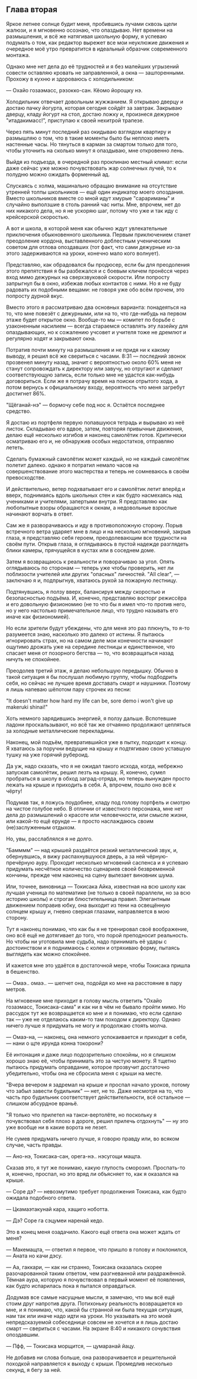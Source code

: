 Глава вторая
------------

Яркое летнее солнце будит меня, пробившись лучами сквозь щели жалюзи, и я
мгновенно осознаю, что опаздываю. Нет времени на размышления, и всё же натягивая
школьную форму, я успеваю подумать о том, как редактор вырежет все мои неуклюжие
движения и очередное моё утро превратится в идеальный образчик современного
монтажа.

Однако мне нет дела до её трудностей и я без малейших угрызений совести оставляю
кровать не заправленной, а окна — зашторенными. Прохожу в кухню и здороваюсь с
холодильником:

— Охайо гозаэмасс, рэзокко-сан. Кёомо йорощку нэ.

Холодильник отвечает довольным жужжанием. Я открываю дверцу и достаю пачку
йогурта, которая сегодня сойдёт за завтрак. Закрываю дверцу, кладу йогурт на
стол, достаю ложку и, произнеся дежурное "итадакимасс!", приступаю к своей
нехитрой трапезе.

Через пять минут последний раз окидываю взглядом квартиру и размышляю о том, что
в такие моменты было бы неплохо иметь настенные часы. Но тянуться в карман за
смартом только для того, чтобы уточнить на сколько минут я опаздываю, мне
откровенно лень.

Выйдя из подъезда, в очередной раз проклинаю местный климат: если даже сейчас
уже можно почувствовать жар солнечных лучей, то к полудню можно ожидать
форменный ад.

Спускаясь с холма, машинально обращаю внимание на отсутствие утренней толпы
школьников — ещё один индикатор моего опоздания. Вместо школьников вместе со
мной идут хмурые "сарариманы" и случайно выползшие в столь ранний час ниты. Мне,
впрочем, нет до них никакого дела, но я не ускоряю шаг, потому что уже и так иду
с крейсерской скоростью.

А вот и школа, в которой меня как обычно ждут увлекательные приключения
обыкновенного школьника. Первым приключением станет преодоление кордона,
выставленного доблестным ученическим советом для отлова опоздавших (тот факт,
что сами дежурные из-за этого задерживаются на уроки, конечно мало кого
волнует).

Представляю, как обрадовался бы продюсер, если бы для преодоления этого
препятствия я бы разбежался и с боевым кличем пронёсся через вход мимо дежурных
на сверхзвуковой скорости. Или попросту запрыгнул бы в окно, избежав любых
контактов с ними. Но я не буду радовать их подобными вещами: не говоря уже обо
всём прочем, это попросту дурной вкус.

Вместо этого я рассматриваю два основных варианта: понадеяться на то, что мне
повезёт с дежурными, или на то, что где-нибудь на первом этаже будет открытое
окно. Вообще-то мы — комитет по борьбе с узаконенным насилием — всегда стараемся
оставлять эту лазейку для опаздывающих, но к сожалению учсовет и учителя тоже не
дремлют и регулярно ходят и закрывают окна.

Потратив почти минуту на размышления и не придя ни к какому выводу, я решил всё
же свериться с часами. 8:31 — последний звонок прозвенел минуту назад, значит с
вероятностью около 60% меня не станут сопровождать к директору или завучу, но
отругают и сделают соответствующую запись, если только мне не удастся как-нибудь
договориться. Если же я потрачу время на поиски отрытого хода, а потом вернусь к
официальному входу, вероятность что меня загребут достигнет 86%.

"Щёганай-нэ" — бормочу себе под нос я. Остаётся последнее средство.

Я достаю из портфеля первую попавшуюся тетрадь и вырываю из неё листок.
Складываю его вдвое, затем, повторяя привычные движения, делаю ещё несколько
изгибов и наконец самолётик готов. Критически осматриваю его и, не обнаружив
особых недостатков, отправляю лететь.

Сделать бумажный самолётик может каждый, но не каждый самолётик полетит далеко.
однако я потратил немало часов на совершенствование этого мастерства и теперь не
сомневаюсь в своём превосходстве.

И действительно, ветер подхватывает его и самолётик летит вперёд и вверх,
поднимаясь вдоль школьных стен и как будто насмехаясь над учениками и учителями,
запертыми внутри. Я представляю как любопытные взоры обращаются к окнам, а
недовольные взрослые начинают ворчать в ответ.

Сам же я разворачиваюсь и иду в противоположную сторону. Порыв встречного ветра
ударяет мне в лицо и на несколько мгновений, закрыв глаза, я представляю себя
героем, преодолевающим все трудности на своём пути. Открыв глаза, я оглядываюсь
в пустой надежде разглядеть блики камеры, прячущейся в кустах или в соседнем
доме.

Затем я возвращаюсь к реальности и поворачиваю за угол. Опять оглядываюсь по
сторонам — теперь уже чтобы проверить, нет ли поблизости учителей или других
"опасных" личностей. "All clear", — заключаю я и, подпрыгнув, хватаюсь рукой за
пожарную лестницу.

Подтянувшись, я ползу вверх, балансируя между скоростью и безопасностью подъёма.
И, конечно, представляю восторг режиссёра и его довольную физиономию (не то что
бы я имел что-то против него, но у него настолько примечательное лицо, что
трудно называть его иначе как физиономией).

Но если зрители будут убеждены, что для меня это раз плюнуть, то я-то разумеется
знаю, насколько это далеко от истины. Я пытаюсь игнорировать страх, но на самом
деле мои конечности начинают ощутимо дрожать уже на середине лестницы и
единственное, что спасает меня от позорного бегства — то, что возвращаться назад
ничуть не спокойнее.

Преодолев третий этаж, я делаю небольшую передышку. Обычно в такой ситуация я бы
послушал любимую группу, чтобы подбодрить себя, но сейчас не лучшее время
доставать смарт и наушники. Поэтому я лишь напеваю шёпотом пару строчек из
песни:

"It doesn't matter how hard my life can be,
sore demo i won't give up makeruki shinai!"

Хоть немного зарядившись энергией, я ползу дальше. Вспотевшие ладони
проскальзывают, но всё так же отчаянно продолжают цепляться за холодные
металлические перекладины.

Наконец, мой подъём, превратившийся уже в пытку, подходит к концу. Я хватаюсь за
поручни ведущие на крышу и подтягиваю свою уставшую тушку на уже горячий
рубероид.

Да уж, надо сказать, что я не ожидал такого исхода, когда, небрежно запуская
самолётик, решил лезть на крышу. Я, конечно, сумел пробраться в школу в обход
заград-отряда, но теперь вынужден просто лежать на крыше и приходить в себя. А,
впрочем, пошло оно всё к чёрту!

Подумав так, я ложусь поудобнее, кладу под голову портфель и смотрю на чистое
голубое небо. В отличии от известного персонажа, мне нет дела до размышлений о
красоте или человечности, или смысле жизни, или какой-то ещё ерунде — я просто
наслаждаюсь своим (не)заслуженным отдыхом.

Но, увы, расслаблялся я не долго.

"Бамммм" — над крышей раздаётся резкий металлический звук, и, обернувшись, я
вижу распахнувшуюся дверь, а за ней чёрную-пречёрную ауру. Проходит несколько
мгновений саспенса и я успеваю придумать несчётное количество сценариев своей
безвременной кончины, прежде чем наконец на сцену вылезает виновник шума.

Или, точнее, виновница — Токисака Айка, известная на всю школу как лучшая
ученица по математике (не только в своей параллели, но за всю историю школы) и
строгая блюстительница правил. Элегантным движением поправив юбку, она выходит
из тени на освещённую солнцем крышу и, гневно сверкая глазами, направляется в
мою сторону.

Тут я наконец понимаю, что как бы я не тренировал своё воображение, оно всё ещё
не дотягивает до того, что порой преподносит реальность. Но чтобы ни уготовила
мне судьба, надо принимать её удары с достоинством и я поднимаюсь с колен и
отряхиваю форму, пытаясь выглядеть как можно спокойнее.

И кажется мне это удаётся в достаточной мере, чтобы Токисака пришла в бешенство.

— Омаэ.. омаэ.. — шепчет она, подойдя ко мне на расстояние в пару метров.

На мгновение мне приходит в голову мысль ответить "Охайо гозаэмасс,
Токисака-сама" и как ни в чём не бывало пройти мимо. Но рассудок тут же
возвращается ко мне и я понимаю, что если сделаю так — уже не отделаюсь каким-то
там походом к директору. Однако ничего лучше я придумать не могу и продолжаю
стоять молча.

— Омаэ-на, — наконец, она немного успокаивается и приходит в себя, — нани о щте
ирунда конна токорони?

Её интонация и даже лицо подозрительно спокойны, но я слишком хорошо знаю её,
чтобы принимать это за чистую монету. Я тщетно пытаюсь придумать оправдание,
которое прозвучит достаточно убедительно, чтобы она не сбросила меня с крыши на
месте.

"Вчера вечером я задремал на крыше и проспал начало уроков, потому что забыл
завести будильник" — нет, не то. Даже несмотря на то, что часть про будильник
соответствует действительности, всё остальное — слишком абсурдное враньё.

"Я только что прилетел на такси-вертолёте, но поскольку я почувствовал себя
плохо в дороге, решил прилечь отдохнуть" — ну это уже вообще ни в какие ворота
не лезет.

Не сумев придумать ничего лучше, я говорю правду или, во всяком случае, часть
правды.

— Ано-нэ, Токисака-сан, орега-нэ.. нэсугощи мащта.

Сказав это, я тут же понимаю, какую глупость сморозил. Проспать-то я, конечно,
проспал, но это вряд ли объясняет то, как я оказался на крыше.

— Соре дэ? — невозмутимо требует продолжения Токисака, как будто ожидала
подобного ответа.

— Цкамаэтакунай кара, хащиго ноботта.

— Дэ? Соре га сэцумеи наренай кедо.

Это в конец меня озадачило. Какого ещё ответа она может ждать от меня?

— Макемащта, — ответил я первое, что пришло в голову и поклонился, — Аната но
качи дэсу.

— Аа, гаккари, — как ни странно, Токисака оказалась скорее разочарованной таким
ответом, чем разгневанной или раздражённой. Тёмная аура, которую я почувствовал
в первый момент её появления, как будто испарилась пока я пытался оправдаться.

Додумав все самые насущные мысли, я замечаю, что мы всё ещё стоим друг напротив
друга. Потихоньку реальность возвращается ко мне, и я понимаю, что, какой бы
странной ни была текущая ситуация, нам так или иначе надо идти на уроки. Но
указывать на это моей непредсказуемой собеседнице совсем не хочется и я лишь
достаю смарт — свериться с часами. На экране 8:40 и никакого сочувствия
опоздавшим.

— Пфф, — Токисака морщится, — цумаранай йацу.

Не добавив ни слова больше, она разворачивается и решительной походкой
направляется к выходу с крыши. Промедлив несколько секунд, я бегу за ней.
